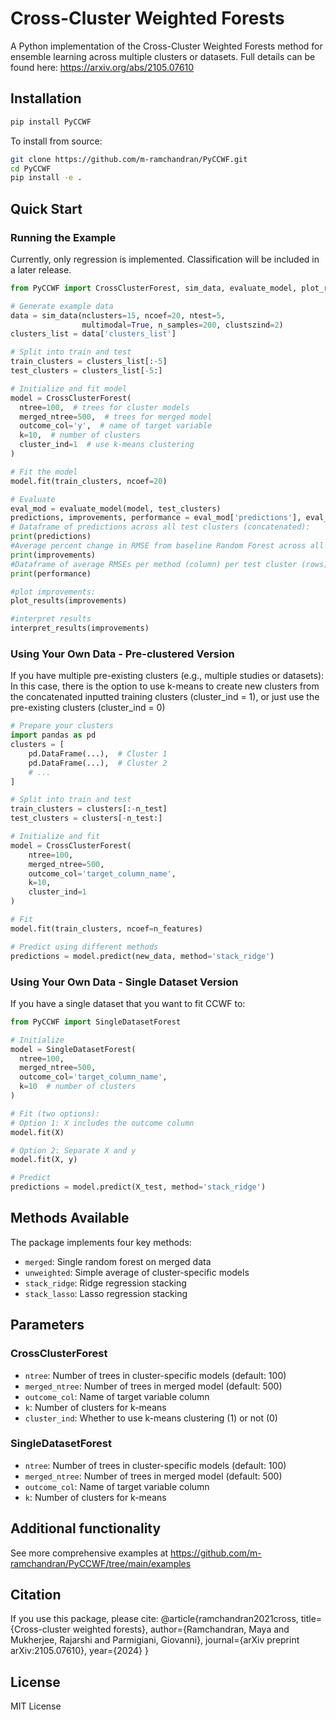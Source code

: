 # Cross-Cluster Weighted Forests

A Python implementation of the Cross-Cluster Weighted Forests method for ensemble learning across multiple clusters or datasets. Full details can be found here: https://arxiv.org/abs/2105.07610 


## Installation
```bash
pip install PyCCWF
```
To install from source: 
```bash
git clone https://github.com/m-ramchandran/PyCCWF.git
cd PyCCWF
pip install -e .
```

## Quick Start

### Running the Example
Currently, only regression is implemented. Classification will be included in a later release. 

```python
from PyCCWF import CrossClusterForest, sim_data, evaluate_model, plot_results, interpret_results

# Generate example data
data = sim_data(nclusters=15, ncoef=20, ntest=5,
                multimodal=True, n_samples=200, clustszind=2)
clusters_list = data['clusters_list']

# Split into train and test
train_clusters = clusters_list[:-5]
test_clusters = clusters_list[-5:]

# Initialize and fit model
model = CrossClusterForest(
  ntree=100,  # trees for cluster models
  merged_ntree=500,  # trees for merged model
  outcome_col='y',  # name of target variable
  k=10,  # number of clusters
  cluster_ind=1  # use k-means clustering
)

# Fit the model
model.fit(train_clusters, ncoef=20)

# Evaluate
eval_mod = evaluate_model(model, test_clusters)
predictions, improvements, performance = eval_mod['predictions'], eval_mod['improvements'], eval_mod['performance']
# Dataframe of predictions across all test clusters (concatenated):
print(predictions)
#Average percent change in RMSE from baseline Random Forest across all test clusters, for each weighting method
print(improvements)
#Dataframe of average RMSEs per method (column) per test cluster (rows)
print(performance)

#plot improvements:
plot_results(improvements)

#interpret results
interpret_results(improvements)

```

### Using Your Own Data - Pre-clustered Version
If you have multiple pre-existing clusters (e.g., multiple studies or datasets):
In this case, there is the option to use k-means to create new clusters from the concatenated inputted training clusters (cluster_ind = 1), or just use the pre-existing clusters (cluster_ind = 0)
```python
# Prepare your clusters
import pandas as pd
clusters = [
    pd.DataFrame(...),  # Cluster 1
    pd.DataFrame(...),  # Cluster 2
    # ...
]

# Split into train and test
train_clusters = clusters[:-n_test]
test_clusters = clusters[-n_test:]

# Initialize and fit
model = CrossClusterForest(
    ntree=100,
    merged_ntree=500,
    outcome_col='target_column_name',
    k=10,
    cluster_ind=1
)

# Fit
model.fit(train_clusters, ncoef=n_features)

# Predict using different methods
predictions = model.predict(new_data, method='stack_ridge')
```

### Using Your Own Data - Single Dataset Version
If you have a single dataset that you want to fit CCWF to:

```python
from PyCCWF import SingleDatasetForest

# Initialize
model = SingleDatasetForest(
  ntree=100,
  merged_ntree=500,
  outcome_col='target_column_name',
  k=10  # number of clusters
)

# Fit (two options):
# Option 1: X includes the outcome column
model.fit(X)

# Option 2: Separate X and y
model.fit(X, y)

# Predict
predictions = model.predict(X_test, method='stack_ridge')
```

## Methods Available

The package implements four key methods:
- `merged`: Single random forest on merged data
- `unweighted`: Simple average of cluster-specific models
- `stack_ridge`: Ridge regression stacking
- `stack_lasso`: Lasso regression stacking

## Parameters

### CrossClusterForest
- `ntree`: Number of trees in cluster-specific models (default: 100)
- `merged_ntree`: Number of trees in merged model (default: 500)
- `outcome_col`: Name of target variable column
- `k`: Number of clusters for k-means
- `cluster_ind`: Whether to use k-means clustering (1) or not (0)

### SingleDatasetForest
- `ntree`: Number of trees in cluster-specific models (default: 100)
- `merged_ntree`: Number of trees in merged model (default: 500)
- `outcome_col`: Name of target variable column
- `k`: Number of clusters for k-means

## Additional functionality

See more comprehensive examples at https://github.com/m-ramchandran/PyCCWF/tree/main/examples

## Citation

If you use this package, please cite:
@article{ramchandran2021cross,
  title={Cross-cluster weighted forests},
  author={Ramchandran, Maya and Mukherjee, Rajarshi and Parmigiani, Giovanni},
  journal={arXiv preprint arXiv:2105.07610},
  year={2024}
}

## License

MIT License
